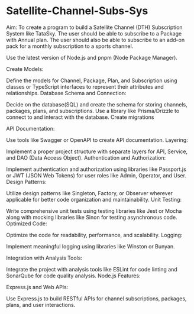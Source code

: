 # Satellite-Channel-Subs-Sys
Aim: To create a program to build a Satellite Channel (DTH) Subscription System like TataSky. The user should be able to subscribe to a Package with Annual plan. The user should also be able to subscribe to an add-on pack for a monthly subscription to a sports channel.

Use the latest version of Node.js and pnpm (Node Package Manager).


Create Models:

Define the models for Channel, Package, Plan, and Subscription using classes or TypeScript interfaces to represent their attributes and relationships.
Database Schema and Connection:

Decide on the database(SQL)  and create the schema for storing channels, packages, plans, and subscriptions.
Use a library like Prisma/Drizzle to connect to and interact with the database. Create migrations

API Documentation:

Use tools like Swagger or OpenAPI to create API documentation.
Layering:

Implement a proper project structure with separate layers for API, Service, and DAO (Data Access Object).
Authentication and Authorization:

Implement authentication and authorization using libraries like Passport.js or JWT (JSON Web Tokens) for user roles like Admin, Operator, and User.
Design Patterns:

Utilize design patterns like Singleton, Factory, or Observer wherever applicable for better code organization and maintainability.
Unit Testing:

Write comprehensive unit tests using testing libraries like Jest or Mocha along with mocking libraries like Sinon for testing asynchronous code.
Optimized Code:

Optimize the code for readability, performance, and scalability.
Logging:

Implement meaningful logging using libraries like Winston or Bunyan.

Integration with Analysis Tools:

Integrate the project with analysis tools like ESLint for code linting and SonarQube for code quality analysis.
Node.js Features:

Express.js and Web APIs:

Use Express.js to build RESTful APIs for channel subscriptions, packages, plans, and user interactions.
